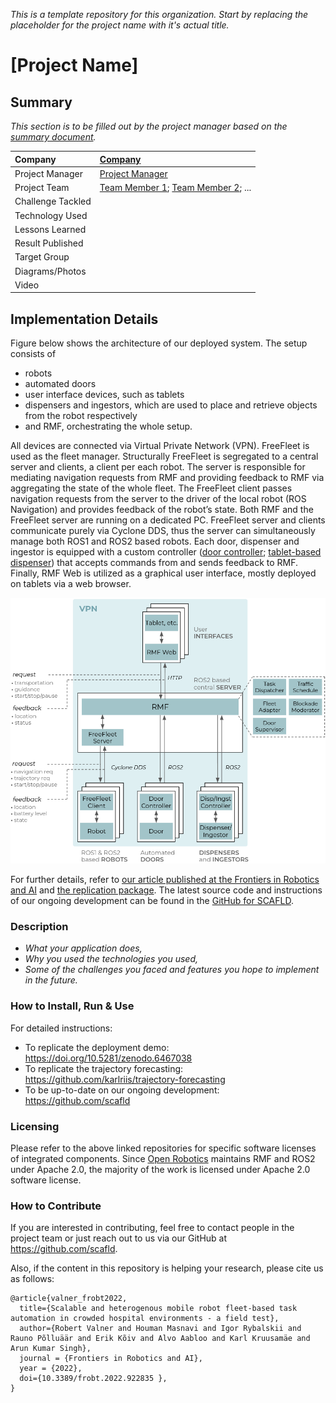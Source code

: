 *This is a template repository for this organization. Start by replacing the placeholder for the project name with it's actual title.*

# [Project Name]

## Summary
*This section is to be filled out by the project manager based on the [summary document](https://docs.google.com/spreadsheets/d/12xi2yOMm-X5PEecgyRe3WEurcSaN9A5z4DHgBacQT6M).*

| Company | [Company](https://website.link) |
| :--- | :--- |
| Project Manager | [Project Manager](https://profile.link) |
| Project Team | [Team Member 1](https://profile.link); [Team Member 2](https://profile.link); ... |
| Challenge Tackled |  |
| Technology Used |  |
| Lessons Learned |  |
| Result Published |  |
| Target Group |  |
| Diagrams/Photos |  |
| Video |  |

## Implementation Details

Figure below shows the architecture of our deployed system. The setup consists of
* robots
* automated doors
* user interface devices, such as tablets
* dispensers and ingestors, which are used to place and retrieve objects from the robot respectively
* and RMF, orchestrating the whole setup. 

All devices are connected via Virtual Private Network (VPN). FreeFleet is used as the fleet manager. Structurally FreeFleet is segregated to a central server and clients, a client per each robot. The server is responsible for mediating navigation requests from RMF and providing feedback to RMF via aggregating the state of the whole fleet. The FreeFleet client passes navigation requests from the server to the driver of the local robot (ROS Navigation) and provides feedback of the robot’s state. Both RMF and the FreeFleet server are running on a dedicated PC. FreeFleet server and clients communicate purely via Cyclone DDS, thus the server can simultaneously manage both ROS1 and ROS2 based robots. Each door, dispenser and ingestor is equipped with a custom controller ([door controller](https://github.com/project-covsg24/card_swipe_py); [tablet-based dispenser](https://github.com/project-covsg24/rmf_dispenser_ingestor_tools)) that accepts commands from and sends feedback to RMF. Finally, RMF Web is utilized as a graphical user interface, mostly deployed on tablets via a web browser.

<p align="center">
  <img src="https://github.com/scafld/covsg24_fleet_backend/blob/main/docs/system_setup.png" class="center" width=600"/>
</p>

For further details, refer to [our article published at the Frontiers in Robotics and AI](http://doi.org/10.3389/frobt.2022.922835) and [the replication package](https://doi.org/10.5281/zenodo.6467038). The latest source code and instructions of our ongoing development can be found in the [GitHub for SCAFLD](https://github.com/scafld). 

### Description

- *What your application does,*
- *Why you used the technologies you used,*
- *Some of the challenges you faced and features you hope to implement in the future.*

### How to Install, Run & Use

For detailed instructions:
- To replicate the deployment demo: https://doi.org/10.5281/zenodo.6467038
- To replicate the trajectory forecasting: https://github.com/karlriis/trajectory-forecasting 
- To be up-to-date on our ongoing development: https://github.com/scafld

### Licensing

Please refer to the above linked repositories for specific software licenses of integrated components. Since [Open Robotics](https://github.com/osrf) maintains RMF and ROS2 under Apache 2.0, the majority of the work is licensed under Apache 2.0 software license.

### How to Contribute

If you are interested in contributing, feel free to contact people in the project team or just reach out to us via our GitHub at https://github.com/scafld.

Also, if the content in this repository is helping your research, please cite us as follows:
```
@article{valner_frobt2022,
  title={Scalable and heterogenous mobile robot fleet-based task automation in crowded hospital environments - a field test},
  author={Robert Valner and Houman Masnavi and Igor Rybalskii and Rauno Põlluäär and Erik Kõiv and Alvo Aabloo and Karl Kruusamäe and Arun Kumar Singh},
  journal = {Frontiers in Robotics and AI},
  year = {2022},
  doi={10.3389/frobt.2022.922835 },
}
